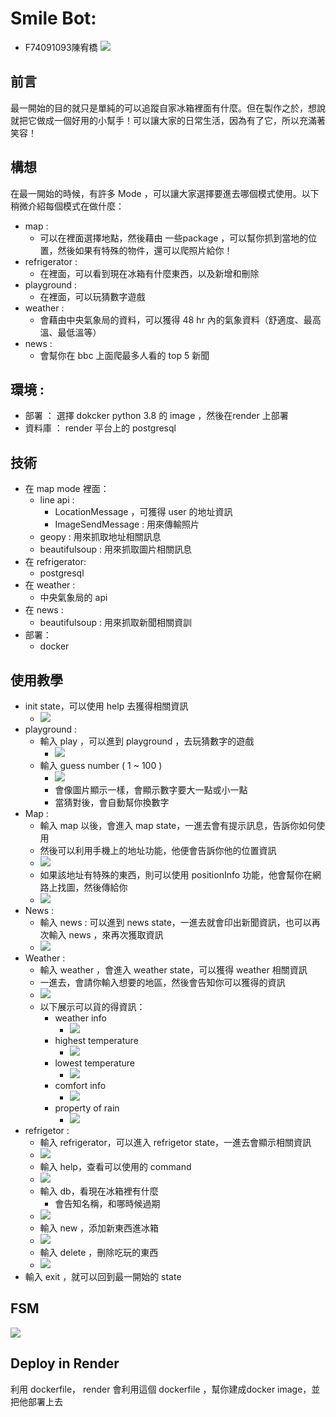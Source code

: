# Smile Bot:
- F74091093陳宥橋
![](https://i.imgur.com/iUTvnrR.png)


## 前言
最一開始的目的就只是單純的可以追蹤自家冰箱裡面有什麼。但在製作之於，想說就把它做成一個好用的小幫手！可以讓大家的日常生活，因為有了它，所以充滿著笑容！

## 構想
在最一開始的時候，有許多 Mode ，可以讓大家選擇要進去哪個模式使用。以下稍微介紹每個模式在做什麼：
* map : 
    * 可以在裡面選擇地點，然後藉由 一些package ，可以幫你抓到當地的位置，然後如果有特殊的物件，還可以爬照片給你！
* refrigerator : 
    * 在裡面，可以看到現在冰箱有什麼東西，以及新增和刪除
* playground : 
    * 在裡面，可以玩猜數字遊戲
* weather : 
    * 會藉由中央氣象局的資料，可以獲得 48 hr 內的氣象資料（舒適度、最高溫、最低溫等）
* news :
    * 會幫你在 bbc 上面爬最多人看的 top 5 新聞
     
## 環境 : 
* 部署 ： 選擇 dokcker python 3.8 的 image ，然後在render 上部署
* 資料庫 ： render 平台上的 postgresql

## 技術
* 在 map mode 裡面：
    * line api : 
        * LocationMessage ，可獲得 user 的地址資訊
        * ImageSendMessage : 用來傳輸照片
    * geopy : 用來抓取地址相關訊息
    * beautifulsoup : 用來抓取圖片相關訊息
* 在 refrigerator:
    * postgresql 
* 在 weather :
    * 中央氣象局的 api
* 在 news : 
    * beautifulsoup : 用來抓取新聞相關資訓
* 部署：
    * docker

## 使用教學
* init state，可以使用 help 去獲得相關資訊
    * ![](https://i.imgur.com/FT4VmTS.png)
* playground : 
    * 輸入 play ，可以進到 playground ，去玩猜數字的遊戲
        * ![](https://i.imgur.com/a3d7MrQ.png)
    * 輸入 guess number ( 1 ~ 100 )
        * ![](https://i.imgur.com/iObIAKE.png)
        * 會像圖片顯示一樣，會顯示數字要大一點或小一點
        * 當猜對後，會自動幫你換數字
* Map : 
    * 輸入 map 以後，會進入 map state，一進去會有提示訊息，告訴你如何使用
    * 然後可以利用手機上的地址功能，他便會告訴你他的位置資訊
    * ![](https://i.imgur.com/8pUksHD.jpg)
    * 如果該地址有特殊的東西，則可以使用 positionInfo 功能，他會幫你在網路上找圖，然後傳給你
    * ![](https://i.imgur.com/4E7yOye.jpg)
* News : 
    * 輸入 news : 可以進到 news state，一進去就會印出新聞資訊，也可以再次輸入 news ，來再次獲取資訊
    * ![](https://i.imgur.com/dY3IloW.png)
* Weather : 
    * 輸入 weather ，會進入 weather state，可以獲得 weather 相關資訊
    * 一進去，會請你輸入想要的地區，然後會告知你可以獲得的資訊
    * ![](https://i.imgur.com/4mAHXLm.png)
    * 以下展示可以貨的得資訊：
        * weather info
            * ![](https://i.imgur.com/YdVSj3U.png)
        * highest temperature
            * ![](https://i.imgur.com/CDjebwg.png)
        * lowest temperature
            * ![](https://i.imgur.com/bgsBmDK.png)
        * comfort info
            * ![](https://i.imgur.com/kzuL6zs.png)
        * property of rain
            * ![](https://i.imgur.com/pcv4Zj0.png)
* refrigetor : 
    * 輸入 refrigerator，可以進入 refrigetor state，一進去會顯示相關資訊
    * ![](https://i.imgur.com/48nCzSJ.png)
    * 輸入 help，查看可以使用的 command
    * ![](https://i.imgur.com/4mvPisI.png)
    * 輸入 db，看現在冰箱裡有什麼
        * 會告知名稱，和哪時候過期
    * ![](https://i.imgur.com/8TxetKh.png)
    * 輸入 new ，添加新東西進冰箱
    * ![](https://i.imgur.com/J4vuT2m.png)
    * 輸入 delete ，刪除吃玩的東西
    * ![](https://i.imgur.com/XuwTnvO.png)
* 輸入 exit ，就可以回到最一開始的 state

## FSM
![](https://i.imgur.com/bzCFwor.png)

## Deploy in Render
利用 dockerfile， render 會利用這個 dockerfile ，幫你建成docker image，並把他部署上去


